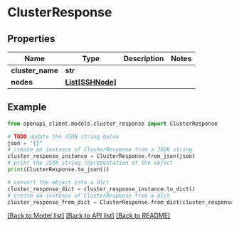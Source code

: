 # ClusterResponse


## Properties

Name | Type | Description | Notes
------------ | ------------- | ------------- | -------------
**cluster_name** | **str** |  | 
**nodes** | [**List[SSHNode]**](SSHNode.md) |  | 

## Example

```python
from openapi_client.models.cluster_response import ClusterResponse

# TODO update the JSON string below
json = "{}"
# create an instance of ClusterResponse from a JSON string
cluster_response_instance = ClusterResponse.from_json(json)
# print the JSON string representation of the object
print(ClusterResponse.to_json())

# convert the object into a dict
cluster_response_dict = cluster_response_instance.to_dict()
# create an instance of ClusterResponse from a dict
cluster_response_from_dict = ClusterResponse.from_dict(cluster_response_dict)
```
[[Back to Model list]](../README.md#documentation-for-models) [[Back to API list]](../README.md#documentation-for-api-endpoints) [[Back to README]](../README.md)


